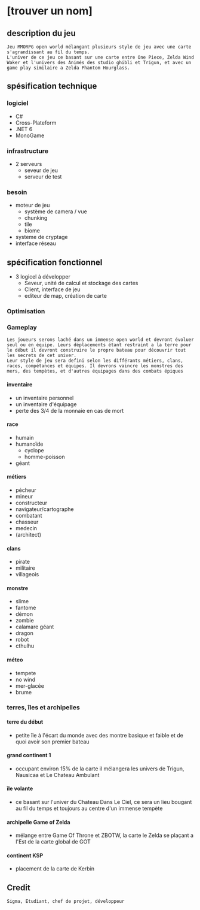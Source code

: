 # [trouver un nom]

## description du jeu
    Jeu MMORPG open world mélangant plusieurs style de jeu avec une carte s'agrandissant au fil du temps.
    L'univer de ce jeu ce basant sur une carte entre One Piece, Zelda Wind Waker et l'univers des Animés des studio ghibli et Trigun, et avec un game play similaire a Zelda Phantom Hourglass.


## spésification technique

### logiciel

- C#
- Cross-Plateform
- .NET 6
- MonoGame

### infrastructure

- 2 serveurs
    - seveur de jeu
    - serveur de test

### besoin
- moteur de jeu
    - système de camera / vue
    - chunking
    - tile
    - biome
- systeme de cryptage
- interface réseau



## spécification fonctionnel

- 3 logicel à développer
  - Seveur, unité de calcul et stockage des cartes
  - Client, interface de jeu
  - editeur de map, création de carte 


### Optimisation

### Gameplay
    Les joueurs serons laché dans un immense open world et devront évoluer seul ou en équipe. Leurs déplacements étant restraint a la terre pour le début il devront construire le propre bateau pour découvrir tout les secrets de cet univer.
    Leur style de jeu sera defini selon les différants métiers, clans, races, compétances et équipes. Il devrons vaincre les monstres des mers, des tempètes, et d'autres équipages dans des combats épiques
#### inventaire
- un inventaire personnel
- un inventaire d'équipage
- perte des 3/4 de la monnaie en cas de mort

#### race 
- humain
- humanoïde
    - cyclope
    - homme-poisson
- géant

#### métiers
- pécheur
- mineur
- constructeur
- navigateur/cartographe
- combatant
- chasseur
- medecin
- (architect)

#### clans
- pirate
- militaire
- villageois

#### monstre
- slime
- fantome
- démon
- zombie
- calamare géant
- dragon
- robot
- cthulhu

#### méteo
- tempete
- no wind
- mer-glacée
- brume

### terres, îles et archipelles

#### terre du début
- petite île à l'écart du monde avec des montre basique et faible et de quoi avoir son premier bateau

#### grand continent 1
- occupant environ 15% de la carte il mélangera les univers de Trigun, Nausicaa et Le Chateau Ambulant

#### île volante
- ce basant sur l'univer du Chateau Dans Le Ciel, ce sera un lieu bougant au fil du temps et toujours au centre d'un immense tempète

#### archipelle Game of Zelda
- mélange entre Game Of Throne et ZBOTW, la carte le Zelda se plaçant a l'Est de la carte global de GOT

#### continent KSP
- placement de la carte de Kerbin







## Credit
    Sigma, Etudiant, chef de projet, développeur 